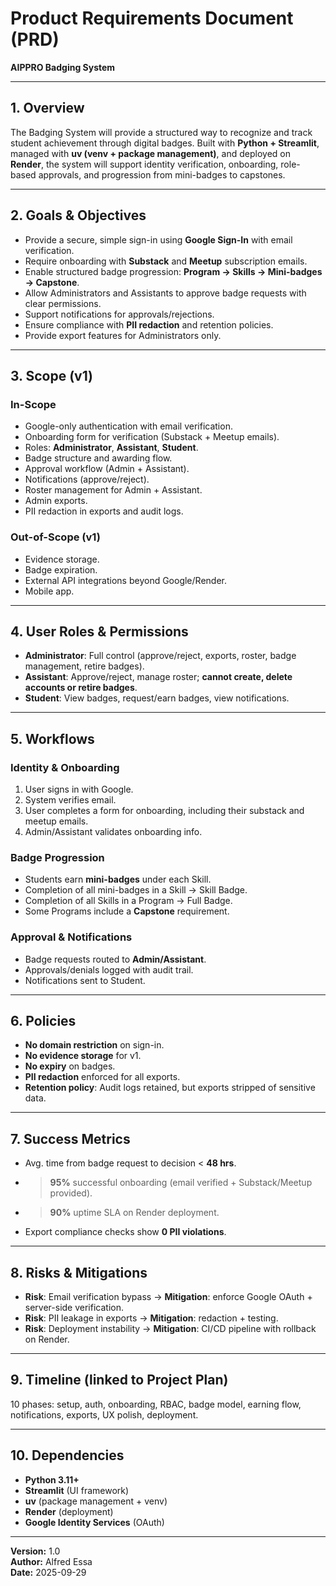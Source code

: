 # Product Requirements Document (PRD)  
**AIPPRO Badging System**  

---

## 1. Overview  
The Badging System will provide a structured way to recognize and track student achievement through digital badges. Built with **Python + Streamlit**, managed with **uv (venv + package management)**, and deployed on **Render**, the system will support identity verification, onboarding, role-based approvals, and progression from mini-badges to capstones.  

---

## 2. Goals & Objectives  
- Provide a secure, simple sign-in using **Google Sign-In** with email verification.  
- Require onboarding with **Substack** and **Meetup** subscription emails.  
- Enable structured badge progression: **Program → Skills → Mini-badges → Capstone**.  
- Allow Administrators and Assistants to approve badge requests with clear permissions.  
- Support notifications for approvals/rejections.  
- Ensure compliance with **PII redaction** and retention policies.  
- Provide export features for Administrators only.  

---

## 3. Scope (v1)  
### In-Scope  
- Google-only authentication with email verification.  
- Onboarding form for verification (Substack + Meetup emails).  
- Roles: **Administrator**, **Assistant**, **Student**.  
- Badge structure and awarding flow.  
- Approval workflow (Admin + Assistant).  
- Notifications (approve/reject).  
- Roster management for Admin + Assistant.  
- Admin exports.  
- PII redaction in exports and audit logs.  

### Out-of-Scope (v1)  
- Evidence storage.  
- Badge expiration.  
- External API integrations beyond Google/Render.  
- Mobile app.  

---

## 4. User Roles & Permissions  
- **Administrator**: Full control (approve/reject, exports, roster, badge management, retire badges).  
- **Assistant**: Approve/reject, manage roster; **cannot create, delete accounts or retire badges**.  
- **Student**: View badges, request/earn badges, view notifications.  

---

## 5. Workflows  
### Identity & Onboarding  
1. User signs in with Google.  
2. System verifies email.  
3. User completes a form  for onboarding, including their substack and meetup emails.
4. Admin/Assistant validates onboarding info.  

### Badge Progression  
- Students earn **mini-badges** under each Skill.  
- Completion of all mini-badges in a Skill → Skill Badge.  
- Completion of all Skills in a Program → Full Badge.  
- Some Programs include a **Capstone** requirement.  

### Approval & Notifications  
- Badge requests routed to **Admin/Assistant**.  
- Approvals/denials logged with audit trail.  
- Notifications sent to Student.  

---

## 6. Policies  
- **No domain restriction** on sign-in.  
- **No evidence storage** for v1.  
- **No expiry** on badges.  
- **PII redaction** enforced for all exports.  
- **Retention policy**: Audit logs retained, but exports stripped of sensitive data.  

---

## 7. Success Metrics  
- Avg. time from badge request to decision < **48 hrs**.  
- > **95%** successful onboarding (email verified + Substack/Meetup provided).  
- > **90%** uptime SLA on Render deployment.  
- Export compliance checks show **0 PII violations**.  

---

## 8. Risks & Mitigations  
- **Risk**: Email verification bypass → **Mitigation**: enforce Google OAuth + server-side verification.  
- **Risk**: PII leakage in exports → **Mitigation**: redaction + testing.  
- **Risk**: Deployment instability → **Mitigation**: CI/CD pipeline with rollback on Render.  

---

## 9. Timeline (linked to Project Plan)  
10 phases: setup, auth, onboarding, RBAC, badge model, earning flow, notifications, exports, UX polish, deployment.  

---

## 10. Dependencies  
- **Python 3.11+**  
- **Streamlit** (UI framework)  
- **uv** (package management + venv)  
- **Render** (deployment)  
- **Google Identity Services** (OAuth)  

---

**Version:** 1.0  
**Author:** Alfred Essa  
**Date:** 2025-09-29